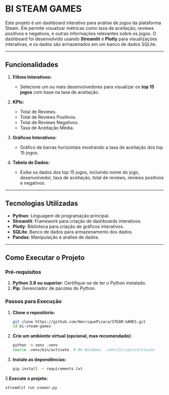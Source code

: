 # BI STEAM GAMES

Este projeto é um dashboard interativo para análise de jogos da plataforma Steam. Ele permite visualizar métricas como taxa de aceitação, reviews positivos e negativos, e outras informações relevantes sobre os jogos. O dashboard foi desenvolvido usando **Streamlit** e **Plotly** para visualizações interativas, e os dados são armazenados em um banco de dados SQLite.

---

## **Funcionalidades**

1. **Filtros Interativos:**
   - Selecione um ou mais desenvolvedores para visualizar os **top 15 jogos** com base na taxa de aceitação.
   
2. **KPIs:**
   - Total de Reviews.
   - Total de Reviews Positivos.
   - Total de Reviews Negativos.
   - Taxa de Aceitação Média.

3. **Gráficos Interativos:**
   - Gráfico de barras horizontais mostrando a taxa de aceitação dos top 15 jogos.

4. **Tabela de Dados:**
   - Exibe os dados dos top 15 jogos, incluindo nome do jogo, desenvolvedor, taxa de aceitação, total de reviews, reviews positivos e negativos.

---

## **Tecnologias Utilizadas**

- **Python**: Linguagem de programação principal.
- **Streamlit**: Framework para criação de dashboards interativos.
- **Plotly**: Biblioteca para criação de gráficos interativos.
- **SQLite**: Banco de dados para armazenamento dos dados.
- **Pandas**: Manipulação e análise de dados.

---

## **Como Executar o Projeto**

### **Pré-requisitos**

1. **Python 3.8 ou superior**: Certifique-se de ter o Python instalado.
2. **Pip**: Gerenciador de pacotes do Python.

### **Passos para Execução**

1. **Clone o repositório:**
   ```bash
   git clone https://github.com/HenriquePizara/STEAM-GAMES.git
   cd bi-steam-games
2. **Crie um ambiente virtual (opcional, mas recomendado):**
   ```bash
   python -m venv .venv
   source .venv/bin/activate  # No Windows: .venv\Scripts\activate
4. **Instale as dependências:**
   ```bash
   pip install -r requirements.txt
5.**Execute o projeto:**
   ```bash
   streamlit run viewer.py
